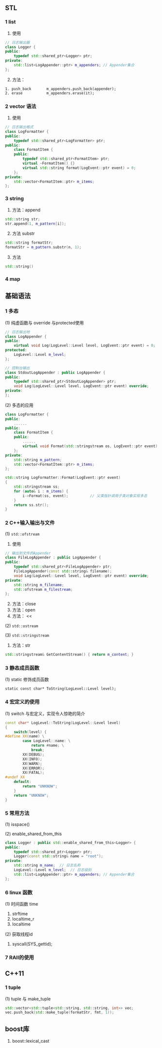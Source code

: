 ## STL

### 1 list 

1. 使用

```c++
// 日志输出器
class Logger {
public:
    typedef std::shared_ptr<Logger> ptr;
private:
    std::list<LogAppender::ptr> m_appenders; // Appender集合
};
```

2. 方法：

```
1. push_back       m_appenders.push_back(appender);
2. erase           m_appenders.erase(it);
```

### 2 vector 语法

1. 使用

```c++
// 日志输出格式
class LogFormatter {
public:
    typedef std::shared_ptr<LogFormatter> ptr;
public:
    class FormatItem {
    public:
        typedef std::shared_ptr<FormatItem> ptr;
        virtual ~FormatItem() {}
        virtual std::string format(LogEvent::ptr event) = 0;
    };
private:
    std::vector<FormatItem::ptr> m_items; 
};
```

### 3 string

1. 方法：append

```c++
std::string str;
str.append(1, m_pattern[i]);
```

2. 方法 substr

```c++
std::string formatStr;
formatStr = m_pattern.substr(n, 1);
```

3. 方法  

```c++
std::string()
```

### 4 map



## 基础语法

### 1 多态

(1) 纯虚函数与 override 与protected使用

```c++
// 日志输出地
class LogAppender {
public:
    virtual void Log(LogLevel::Level level, LogEvent::ptr event) = 0;
protected:
    LogLevel::Level m_level;
};
```

```c++
// 控制台输出
class StdoutLogAppender : public LogAppender {
public:
    typedef std::shared_ptr<StdoutLogAppender> ptr;
    void Log(LogLevel::Level level, LogEvent::ptr event) override;
private:
};
```

(2) 多态的应用

```c++
class LogFormatter {
public:
	......
public:
    class FormatItem {
    public:
        ......
        virtual void Format(std::stringstream os, LogEvent::ptr event) = 0;
    };
private:
    std::string m_pattern;
    std::vector<FormatItem::ptr> m_items; 
};

std::string LogFormatter::Format(LogEvent::ptr event)
{
    std::stringstream ss;
    for (auto& i : m_items) {
        i->Format(ss, event);          // 父类指针调用子类对象实现多态
    }
    return ss.str();
}
```



### 2 C++输入输出与文件

(1) `std::ofstream `

1. 使用

```c++
// 输出到文件的Appender
class FileLogAppender : public LogAppender {
public:
    typedef std::shared_ptr<FileLogAppender> ptr;
    FileLogAppender(const std::string& filename);
    void Log(LogLevel::Level level, LogEvent::ptr event) override;
private:
    std::string m_filename;
    std::ofstream m_filestream;
};
```

2. 方法：close
3. 方法：open
4. 方法： <<

(2)  `std::ostream`

(3) `std::stringstream`

1. 方法：str

```c++
std::stringstream& GetContentStream() { return m_content; }

```



### 3 静态成员函数

(1) static 修饰成员函数

```
static const char* ToString(LogLevel::Level level);
```

### 4 宏定义的使用

(1) switch 与宏定义，实现令人惊艳的简介

```c++
const char* LogLevel::ToString(LogLevel::Level level)
{
    switch(level) {
#define XX(name) \
        case LogLevel::name: \
            return #name; \
            break;
        XX(DEBUG);
        XX(INFO);
        XX(WARN);
        XX(ERROR);
        XX(FATAL);
#undef XX
    default:
        return "UNKNOW";
    }
    return "UNKNOW";
}
```





### 5 常用方法

(1) isspace()

(2) enable_shared_from_this

```c++
class Logger : public std::enable_shared_from_this<Logger> {
public:
    typedef std::shared_ptr<Logger> ptr;
    Logger(const std::string& name = "root");
private:
    std::string m_name;  // 日志名称
    LogLevel::Level m_level;  // 日志级别
    std::list<LogAppender::ptr> m_appenders; // Appender集合
};
```

### 6 linux 函数

(1) 时间函数 time

1. strftime
2. localtime_r
3. localtime

(2) 获取线程id

1. syscall(SYS_gettid);

### 7 RAII的使用





## C++11

### 1 tuple

(1) tuple 与 make_tuple

```c++
std::vector<std::tuple<std::string, std::string, int>> vec;
vec.push_back(std::make_tuple(formatStr, fmt, 1));
```



## boost库

1. boost::lexical_cast